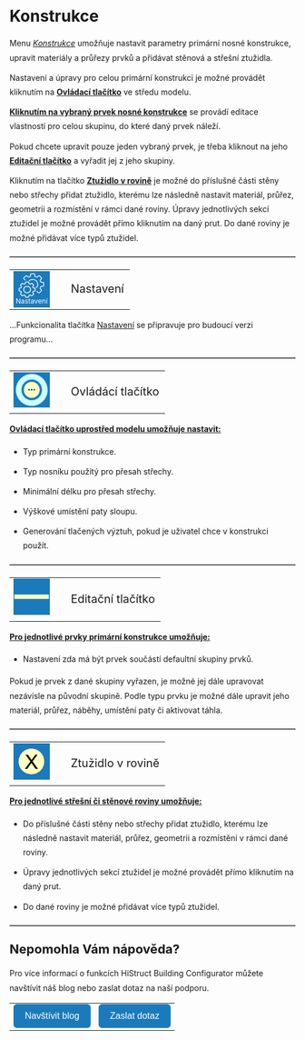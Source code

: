 <!DOCTYPE html>
<html>
<head>
  <meta charset="UTF-8" />
  <title>Konstrukce</title>
</head>
<style>
    body{ /* Nastavení okrajů a řádkování pro celý dokument */
      line-height: 1.8;
      padding-top: 30px;
      padding-right: 30px;
      padding-bottom: 30px;
      padding-left: 30px;
    }
    h1{ /* Styl hlavního nadpisu */
      font-size: 28px;
      border-bottom: none;
      margin-top: 10px;
      margin-bottom: 0px;
    }
    h2{ /* Styl podnadpisů */
      font-size: 22px;
      border-bottom: none;
      margin-top: 10px;
      margin-bottom: 0px;
    }
    h3{ /* Styl podnadpisů */
      font-size: 18px;
      border-bottom: none;
      margin-top: 10px;
      margin-bottom: 0px;
    }
    p{ /* Styl odstavců */
      border-bottom: none;
      margin-top: 10px;
      margin-bottom: 10px;
    }
    hr.main{ /* Hlavní oddělovací čára */
      border: none;
      border-top: 2px solid #555; /* čárkovaná čára */
      height: 1px; /* zruší výšku, protože border se použije místo background */
      margin-top: 20px;
      margin-bottom: 20px;
    }
    hr{ /* Běžná oddělovací čára */
      all: unset; /* zruší úplně veškeré defaultní styly */
      display: block;
      width: 100%;
      border-top: 2px dashed #555;
      margin: 20px 0;
    }
    .btn { /* Styl tlačítek */
      margin-top: 0px;
      padding: 12px 20px;
      background-color: rgb(27,122,187);
      color: white;
      border: none;
      border-radius: 6px;
      cursor: pointer;
      font-size: 16px;
    }
    .btn:hover { /* Styl tlačítek při najetí myší */
      background-color: rgb(20,90,140);
    }
</style>

<body>

<h1>Konstrukce</h1>

<p>Menu <u><i>Konstrukce</i></u> umožňuje nastavit parametry primární nosné konstrukce, upravit materiály a průřezy prvků a přidávat stěnová a střešní ztužidla.</p>

<p>Nastavení a úpravy pro celou primární konstrukci je možné provádět kliknutím na <b><u>Ovládací tlačítko</u></b> ve středu modelu.</p>

<p><b><u>Kliknutím na vybraný prvek nosné konstrukce</u></b> se provádí editace vlastností pro celou skupinu, do které daný prvek náleží.</p>

<p>Pokud chcete upravit pouze jeden vybraný prvek, je třeba kliknout na jeho <b><u>Editační tlačítko</u></b> a vyřadit jej z jeho skupiny.</p>

<p>Kliknutím na tlačítko <b><u>Ztužidlo v rovině</u></b> je možné do příslušné části stěny nebo střechy přidat ztužidlo, kterému lze následně nastavit materiál, průřez, geometrii a rozmístění v rámci dané roviny. Úpravy jednotlivých sekcí ztužidel je možné provádět přímo kliknutím na daný prut. Do dané roviny je možné přidávat více typů ztužidel.</p>

<hr class="main"> <!-- Vodorovná čára jako oddělovač sekce -->

<table>
  <tr>
    <td>
      <div style="position: relative; width: 64px; height: 64px;">
        <img src="img/MainSettings64x64.png" alt="MainSettings64x64.png" width="64" height="64" />
        <div style="position: absolute; bottom: 0; width: 100%; background: none; color: white; font-size: 12px; text-align: center;">
          Nastavení
        </div>
      </div>
    </td>
    <td style="vertical-align: middle; font-size: 20px; padding-left: 30px;">
      Nastavení
    </td>
  </tr>
</table>

<p>...Funkcionalita tlačítka <u>Nastavení</u> se připravuje pro budoucí verzi programu...</p>

<hr class="main"> <!-- Vodorovná čára jako oddělovač sekce -->

<table>
  <tr>
    <td><img src="img/ControlButton.png" alt="ControlButton.png" width="64" /></td>
    <td style="vertical-align: middle; font-size: 20px; padding-left: 30px;">Ovládácí tlačítko</td>
  </tr>
</table>

<p><b><u>Ovládací tlačítko uprostřed modelu umožňuje nastavit:</u></b></p>
<ul>
  <li><p>Typ primární konstrukce.</p></li>
  <li><p>Typ nosníku použitý pro přesah střechy.</p></li>
  <li><p>Minimální délku pro přesah střechy.</p></li>
  <li><p>Výškové umístění paty sloupu.</p></li>
  <li><p>Generování tlačených výztuh, pokud je uživatel chce v konstrukci použít.</p></li>
</ul>

<hr class="main"> <!-- Vodorovná čára jako oddělovač sekce -->

<table>
  <tr>
    <td><img src="img/EditButton.png" alt="EditButton.png" width="64" /></td>
    <td style="vertical-align: middle; font-size: 20px; padding-left: 30px;">Editační tlačítko</td>
  </tr>
</table>

<p><b><u>Pro jednotlivé prvky primární konstrukce umožňuje:</u></b></p>
<ul>
  <li><p>Nastavení zda má být prvek součástí defaultní skupiny prvků.</p></li>
</ul>

<p>Pokud je prvek z dané skupiny vyřazen, je možné jej dále upravovat nezávisle na původní skupině. Podle typu prvku je možné dále upravit jeho materiál, průřez, náběhy, umístění paty či aktivovat táhla.</p>

<hr class="main"> <!-- Vodorovná čára jako oddělovač sekce -->

<table>
  <tr>
    <td><img src="img/StiffenerButton.png" alt="StiffenerButton.png" width="64" /></td>
    <td style="vertical-align: middle; font-size: 20px; padding-left: 30px;">Ztužidlo v rovině</td>
  </tr>
</table>

<p><b><u>Pro jednotlivé střešní či stěnové roviny umožňuje:</u></b></p>
<ul>
  <li><p>Do příslušné části stěny nebo střechy přidat ztužidlo, kterému lze následně nastavit materiál, průřez, geometrii a rozmístění v rámci dané roviny.</p></li>
  <li><p>Úpravy jednotlivých sekcí ztužidel je možné provádět přímo kliknutím na daný prut.</p></li>
  <li><p>Do dané roviny je možné přidávat více typů ztužidel.</p></li>
</ul>

<hr class="main"> <!-- Vodorovná čára jako oddělovač sekce -->

<h2>Nepomohla Vám nápověda?</h2>
<p>Pro více informací o funkcích HiStruct Building Configurator můžete navštívit náš blog nebo zaslat dotaz na naší podporu.</p>

<table>
  <tr>
    <td>
      <a href="https://docs.histruct.com/cs/" target="_blank" rel="noopener noreferrer">
        <button class="btn">Navštívit blog</button>
      </a>
    </td>
    <td>
      <a href="mailto:support@histruct.com?subject=Dotaz na Support HiStruct">
        <button class="btn">Zaslat dotaz</button>
      </a>
    </td>
  </tr>
</table>

</body>
</html>
